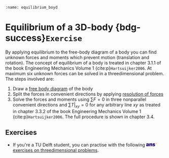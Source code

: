 ```{index} Equilibrium of a body
:name: equilibrium_boyd
```
# Equilibrium of a 3D-body {bdg-success}`Exercise`

By applying equilibrium to the free-body diagram of a body  you can find unknown forces and moments which prevent motion (translation and rotation). The concept of equilibrium of a body is treated in chapter 3.1.1 of the book Engineering Mechanics Volume 1 {cite:p}`Hartsuijker2006`. At maximum six unknown forces can be solved in a threedimensional problem. The steps involved are:

1. Draw a [free body diagram](free-body-diagram) of the body
2. Split the forces in convenient directions by applying [resolution of forces](resolution_forces)
3. Solve the forces and moments using $\sum F  = 0$  in three nonparallel convenient directions and ${\left. {\sum T } \right|_{xy}} = 0$ for any arbitrary line $xy$ as treated in chapter 3.3.2 of the book Engineering Mechanics Volume 1 {cite:p}`Hartsuijker2006`. The full procedure is shown in chapter 3.4.


## Exercises
- If you're a TU Delft student, you can practise with the following [<img height="12px" src="../../images/ANS.svg" alt="ANS"> exercises on threedimensional problems](https://ans.app/digital_test/assignments/1090043/results/new).
